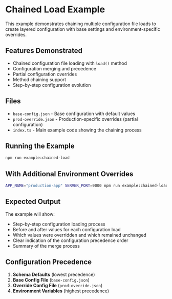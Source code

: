 # Chained Load Example

This example demonstrates chaining multiple configuration file loads to create layered configuration with base settings and environment-specific overrides.

## Features Demonstrated

- Chained configuration file loading with `load()` method
- Configuration merging and precedence
- Partial configuration overrides
- Method chaining support
- Step-by-step configuration evolution

## Files

- `base-config.json` - Base configuration with default values
- `prod-override.json` - Production-specific overrides (partial configuration)
- `index.ts` - Main example code showing the chaining process

## Running the Example

```bash
npm run example:chained-load
```

## With Additional Environment Overrides

```bash
APP_NAME="production-app" SERVER_PORT=9000 npm run example:chained-load
```

## Expected Output

The example will show:

- Step-by-step configuration loading process
- Before and after values for each configuration load
- Which values were overridden and which remained unchanged
- Clear indication of the configuration precedence order
- Summary of the merge process

## Configuration Precedence

1. **Schema Defaults** (lowest precedence)
2. **Base Config File** (`base-config.json`)
3. **Override Config File** (`prod-override.json`)
4. **Environment Variables** (highest precedence)
